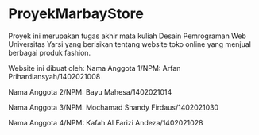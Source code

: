 # ProyekMarbayStore
Proyek ini merupakan tugas akhir mata kuliah Desain Pemrograman Web Universitas Yarsi yang berisikan tentang website 
toko online yang menjual berbagai produk fashion.

Website ini dibuat oleh:
Nama Anggota 1/NPM: Arfan Prihardiansyah/1402021008

Nama Anggota 2/NPM: Bayu Mahesa/1402021014

Nama Anggota 3/NPM: Mochamad Shandy Firdaus/1402021030

Nama Anggota 4/NPM: Kafah Al Farizi Andeza/1402021028
